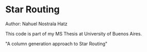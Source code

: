# Star Routing

Author: Nahuel Nostrala Hatz

This code is part of my MS Thesis at University of Buenos Aires.

"A column generation approach to Star Routing"
